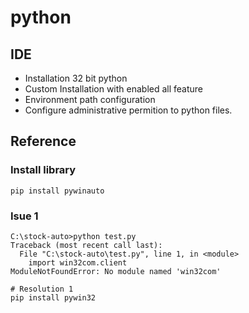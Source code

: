 # python
## IDE
- Installation 32 bit python
- Custom Installation with enabled all feature
- Environment path configuration
- Configure administrative permition to python files.
## Reference
### Install library
`pip install pywinauto`

### Isue 1
```
C:\stock-auto>python test.py
Traceback (most recent call last):
  File "C:\stock-auto\test.py", line 1, in <module>
    import win32com.client
ModuleNotFoundError: No module named 'win32com'

# Resolution 1
pip install pywin32
```
